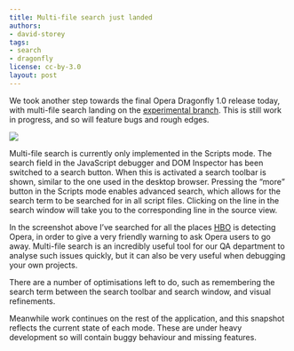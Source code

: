 ```yaml
---
title: Multi-file search just landed
authors:
- david-storey
tags:
- search
- dragonfly
license: cc-by-3.0
layout: post
---
```


<p>We took another step towards the final Opera Dragonfly 1.0 release today, with multi-file search landing on the <a href="http://my.opera.com/dragonfly/blog/getting-opera-dragonfly-ready-for-opera-11/#enable">experimental branch</a>. This is still work in progress, and so will feature bugs and rough edges.</p>

<img src="{{ page.id }}/mult-file-search.png" />

<p>Multi-file search is currently only implemented in the Scripts mode. The search field in the JavaScript debugger and DOM Inspector has been switched to a search button. When this is activated a search toolbar is shown, similar to the one used in the desktop browser. Pressing the <q>more</q> button in the Scripts mode enables advanced search, which allows for the search term to be searched for in all script files. Clicking on the line in the search window will take you to the corresponding line in the source view.</p>

<p>In the screenshot above I’ve searched for all the places <a href="http://www.hbo.com">HBO</a> is detecting Opera, in order to give a very friendly warning to ask Opera users to go away. Multi-file search is an incredibly useful tool for our QA department to analyse such issues quickly, but it can also be very useful when debugging your own projects.</p>

<p>There are a number of optimisations left to do, such as remembering the search term between the search toolbar and search window, and visual refinements.</p>

<p>Meanwhile work continues on the rest of the application, and this snapshot reflects the current state of each mode. These are under heavy development so will contain buggy behaviour and missing features.</p>

